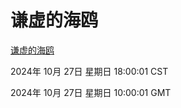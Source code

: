 # 谦虚的海鸥
[谦虚的海鸥](http://219.139.197.74:56308/qxdho/course/base/hotlink/index.php)

2024年 10月 27日 星期日 18:00:01 CST

2024年 10月 27日 星期日 10:00:01 GMT
